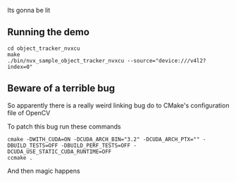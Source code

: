 Its gonna be lit

## Running the demo
```
cd object_tracker_nvxcu
make
./bin/nvx_sample_object_tracker_nvxcu --source="device:///v4l2?index=0"
```

## Beware of a terrible bug
So apparently there is a really weird linking bug do to CMake's configuration file of OpenCV

To patch this bug run these commands
```
cmake -DWITH_CUDA=ON -DCUDA_ARCH_BIN="3.2" -DCUDA_ARCH_PTX="" -DBUILD_TESTS=OFF -DBUILD_PERF_TESTS=OFF -DCUDA_USE_STATIC_CUDA_RUNTIME=OFF
ccmake .
```

And then magic happens

